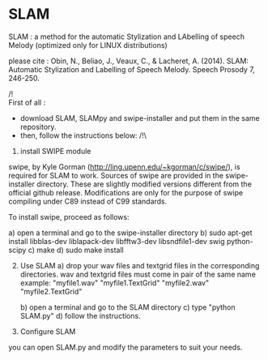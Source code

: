 SLAM
====

SLAM : a method for the automatic Stylization and LAbelling of speech Melody
(optimized only for LINUX distributions)


please cite :  Obin, N., Beliao, J., Veaux, C., & Lacheret, A. (2014). 
               SLAM: Automatic Stylization and Labelling of Speech Melody. 
               Speech Prosody 7, 246-250.

/!\
First of all :
- download SLAM, SLAMpy and swipe-installer and put them in the same repository.
- then, follow the instructions below:
/!\

1) install SWIPE module

swipe, by Kyle Gorman (http://ling.upenn.edu/~kgorman/c/swipe/),  is required for SLAM to work. 
Sources of swipe are provided in the swipe-installer directory. These are slightly modified versions different from the official github release. Modifications are only for the purpose of swipe compiling under C89 instead of C99 standards.

To install swipe, proceed as follows:

   a) open a terminal and go to the swipe-installer directory
   b) sudo apt-get install libblas-dev liblapack-dev libfftw3-dev libsndfile1-dev swig python-scipy
   c) make
   d) sudo make install

   
2) Use SLAM
   a) drop your wav files and textgrid files in the corresponding directories. wav and textgrid files must come in pair of the same name 
     example:
     "myfile1.wav" "myfile1.TextGrid" "myfile2.wav" "myfile2.TextGrid"

   b) open a terminal and go to the SLAM directory
   c) type "python SLAM.py"
   d) follow the instructions.

3) Configure SLAM

you can open SLAM.py and modify the parameters to suit your needs. 
